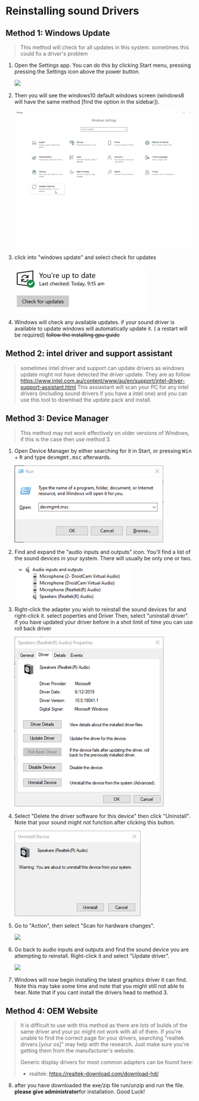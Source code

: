 # Reinstalling sound Drivers

## Method 1: Windows Update

> This method will check for all updates in this system. sometimes this could fix a driver's problem
1. Open the Settings app. You can do this by clicking Start menu, pressing pressing the Settings icon above the power button.

   ![](img/reinstalling-gpu-drivers/opensettings.png)

2. Then you will see the windows10 default windows screen (windows8 will have the same method [find the option in the sidebar]).

   ![](img/reinstalling-sound-devices/settings.png)

3. click into "windows update" and select check for updates

   ![](img/reinstalling-sound-devices/winupdate.png)
4. Windows will check any available updates. if your sound driver is available to update windows will automatically update it. ( a restart will be required)
~~follow the installing gpu guide~~

## Method 2: intel driver and support assistant
> sometimes intel driver and support can update drivers as windows update might not have detected the driver update. They are as follow
https://www.intel.com.au/content/www/au/en/support/intel-driver-support-assistant.html
This assiastant will scan your PC for any intel drivers (including sound drivers if you have a intel one) and you can use this tool to download the update pack and install.

## Method 3: Device Manager

> This method may not work effectively on older versions of Windows, if this is the case then use method 3.

1. Open Device Manager by either searching for it in Start, or pressing <kbd>Win</kbd> + <kbd>R</kbd> and type <kbd>devmgmt.msc</kbd> afterwards.

   ![](img/reinstalling-sound-devices/devmgmt.png)

2. Find and expand the "audio inputs and outputs" icon. You'll find a list of the sound devices in your system. There will usually be only one or two.

   ![](img/reinstalling-sound-devices/devmgmtspkr.png)

3. Right-click the adapter you wish to reinstall the sound devices for and right-click it. select poperties and Driver Then, select "uninstall driver". if you have updated your driver before in a shot limit of time you can use roll back driver

   ![](img/reinstalling-sound-devices/devmgmtuninstall.png)

4. Select "Delete the driver software for this device" then click "Uninstall". Note that your sound might not function after clicking this button.

   ![](img/reinstalling-sound-devices/confirm.png)

5. Go to "Action", then select "Scan for hardware changes".

   ![](img/reinstalling-gpu-drivers/devmgmtscan.png)

6. Go back to audio inputs and outputs and find the sound device you are attempting to reinstall. Right-click it and select "Update driver".

   ![](img/reinstalling-gpu-drivers/update.png)

7. Windows will now begin installing the latest graphics driver it can find. Note this may take some time and note that you might still not able to hear. Note that if you cant install the drivers head to  method 3.

## Method 4: OEM Website

> It is difficult to use with this method as there are lots of builds of the same driver and your pc might not work with all of them. If you're unable to find the correct page for your drivers, searching "realtek drivers [your os]" may help with the research. Just make sure you're getting them from the manufacturer's website.
>
> Generic display drivers for most common adapters can be found here:
>
> - realtek: https://realtek-download.com/download-hd/
>
8. after you have downloaded the exe/zip file run/unzip and run the file. <b>please give administrator</b>for installation.
Good Luck!
